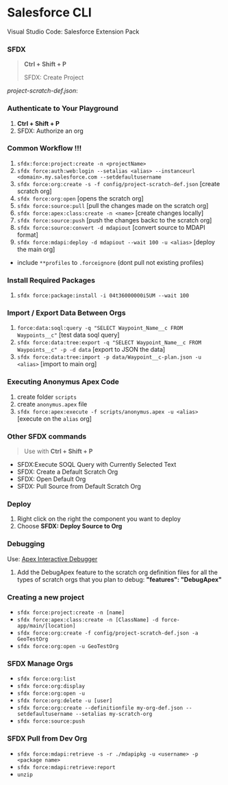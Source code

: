 # Salesforce CLI
Visual Studio Code: Salesforce Extension Pack

### SFDX
> **Ctrl + Shift + P**
>
> SFDX: Create Project

*project-scratch-def.json*: 

### Authenticate to Your Playground
1. **Ctrl + Shift + P**
2. SFDX: Authorize an org

### Common Workflow !!!
1. `sfdx:force:project:create -n <projectName>`
2. `sfdx force:auth:web:login --setalias <alias> --instanceurl <domain>.my.salesforce.com --setdefaultusername`
3. `sfdx force:org:create -s -f config/project-scratch-def.json` [create scratch org]
4. `sfdx force:org:open` [opens the scratch org]
5. `sfdx force:source:pull` [pull the changes made on the scratch org]
6. `sfdx force:apex:class:create -n <name>` [create changes locally]
7. `sfdx force:source:push` [push the changes backc to the scratch org]
8. `sfdx force:source:convert -d mdapiout` [convert source to MDAPI format]
9. `sfdx force:mdapi:deploy -d mdapiout --wait 100 -u <alias>` [deploy the main org]
+ include `**profiles` to `.forceignore` (dont pull not existing profiles)

### Install Required Packages
1. `sfdx force:package:install -i 04t36000000i5UM --wait 100`

### Import / Export Data Between Orgs
1. `force:data:soql:query -q "SELECT Waypoint_Name__c FROM Waypoints__c"` [test data soql query]
2. `sfdx force:data:tree:export -q "SELECT Waypoint_Name__c FROM Waypoints__c" -p -d data` [export to JSON the data]
3. `sfdx force:data:tree:import -p data/Waypoint__c-plan.json -u <alias>` [import to main org]

### Executing Anonymus Apex Code
1. create folder `scripts`
2. create `anonymus.apex` file
3. `sfdx force:apex:execute -f scripts/anonymus.apex -u <alias>` [execute on the `alias` org]


### Other SFDX commands
> Use with **Ctrl + Shift + P**
- SFDX:Execute SOQL Query with Currently Selected Text
- SFDX: Create a Default Scratch Org
- SFDX: Open Default Org
- SFDX: Pull Source from Default Scratch Org

### Deploy
1. Right click on the right the component you want to deploy
2. Choose **SFDX: Deploy Source to Org**


### Debugging
Use: [Apex Interactive Debugger](https://developer.salesforce.com/tools/vscode/articles/apex/interactive-debugger)

1. Add the DebugApex feature to the scratch org definition files for all the types of scratch orgs that you plan to debug:
**"features": "DebugApex"**


### Creating a new project
- `sfdx force:project:create -n [name]`
- `sfdx force:apex:class:create -n [ClassName] -d force-app/main/[location]`
- `sfdx force:org:create -f config/project-scratch-def.json -a GeoTestOrg`
- `sfdx force:org:open -u GeoTestOrg`


### SFDX Manage Orgs
- `sfdx force:org:list`
- `sfdx force:org:display`
- `sfdx force:org:open -u`
- `sfdx force:org:delete -u [user]`
- `sfdx force:org:create --definitionfile my-org-def.json --setdefaultusername --setalias my-scratch-org`
- `sfdx force:source:push`


### SFDX Pull from Dev Org
- `sfdx force:mdapi:retrieve -s -r ./mdapipkg -u <username> -p <package name>`
- `sfdx force:mdapi:retrieve:report`
- `unzip`
